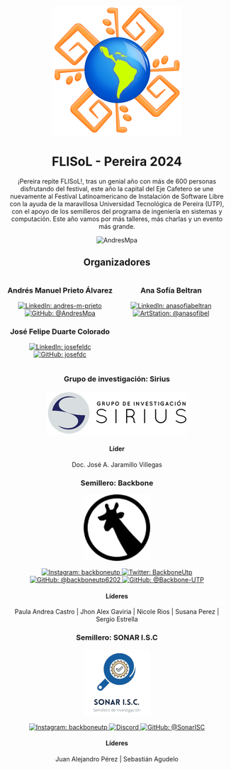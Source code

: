 <div align="center">

![Logo FLISoL](../.assets/20y/FLISoL-logo.png)

# FLISoL - Pereira 2024

¡Pereira repite FLISoL!, tras un genial año con más de 600 personas disfrutando del festival, este año la capital del Eje Cafetero se une nuevamente al Festival Latinoamericano de Instalación de Software Libre con la ayuda de la maravillosa Universidad Tecnológica de Pereira (UTP), con el apoyo de los semilleros del programa de ingeniería en sistemas y computación. Este año vamos por más talleres, más charlas y un evento más grande.

<p>
  <img
    src="https://komarev.com/ghpvc/?username=FILSoL-Pereira&label=Profile%20views&color=0cce00&style=for-the-badge"
    alt="AndresMpa"
  />
</p>

</div>

<div align="center">

## Organizadores

</div>

<div style="display: inline-block; width: 49%; vertical-align: top;">

  <h3 align="center">
    Andrés Manuel Prieto Álvarez
  </h3>

  <p align="center">
    <a href="https://www.linkedin.com/in/andres-m-prieto/" target="blank">
      <img
        src="https://img.shields.io/badge/-linkedin-blue?style=for-the-badge&logo=linkedin"
        alt="LinkedIn: andres-m-prieto"
      />
    </a>
    <a href="https://github.com/AndresMpa" target="blank">
      <img
        src="https://img.shields.io/badge/-github-black?style=for-the-badge&logo=GitHub"
        alt="GitHub: @AndresMpa"
      />
    </a>
  </p>

  <h3 align="center">
    José Felipe Duarte Colorado 
  </h3>

  <p align="center">
    <a href="https://www.linkedin.com/in/josefeldc/" target="blank">
      <img
        src="https://img.shields.io/badge/-linkedin-blue?style=for-the-badge&logo=linkedin"
        alt="LinkedIn: josefeldc"
      />
    </a>
    <a href="https://github.com/josefdc" target="blank">
      <img
        src="https://img.shields.io/badge/-github-black?style=for-the-badge&logo=GitHub"
        alt="GitHub: josefdc"
      />
    </a>
  </p>
</div>

<div style="display: inline-block; width: 49%; vertical-align: top;">

  <h3 align="center">
    Ana Sofía Beltran
  </h3>

  <p align="center">
    <a href="https://www.linkedin.com/in/anasofiabeltran/" target="blank">
      <img
        src="https://img.shields.io/badge/-linkedin-blue?style=for-the-badge&logo=linkedin"
        alt="LinkedIn: anasofiabeltran"
      />
    </a>
    <a href="https://www.artstation.com/anasofibel" target="blank">
      <img
        src="https://img.shields.io/badge/-artstation-black?style=for-the-badge&logo=ArtStation"
        alt="ArtStation: @anasofibel"
      />
    </a>
  </p>
</div>

<div align="center">

### Grupo de investigación: Sirius

![Sirius](../.assets/20y/sirius_black_long.png)

#### Líder

Doc. José A. Jaramillo Villegas

</div>

<div align="center">

### Semillero: Backbone

![Backbone](../.assets/20y/backbone.png)

<p>
  <a href="https://www.instagram.com/backboneutp/" target="blank">
    <img
      src="https://img.shields.io/badge/-instagram-pink?style=for-the-badge&logo=instagram"
      alt="Instagram: backboneutp"
    />
  </a>
  <a href="https://twitter.com/BackboneUtp" target="blank">
    <img
      src="https://img.shields.io/badge/-twitter-blue?style=for-the-badge&logo=twitter"
      alt="Twitter: BackboneUtp"
    />
  </a>
  <a href="https://www.youtube.com/@backboneutp6202" target="blank">
    <img
      src="https://img.shields.io/badge/-youtube-red?style=for-the-badge&logo=youtube"
      alt="GitHub: @backboneutp6202"
    />
  </a>
  <a href="https://github.com/Backbone-UTP" target="blank">
    <img
      src="https://img.shields.io/badge/-github-black?style=for-the-badge&logo=GitHub"
      alt="GitHub: @Backbone-UTP"
    />
  </a>
</p>

#### Líderes

Paula Andrea Castro |
Jhon Alex Gaviria |
Nicole Rios |
Susana Perez |
Sergio Estrella

</div>

<div align="center">

### Semillero: SONAR I.S.C

![Sonar ISC](../.assets/20y/sonar.png)

<p>
  <a href="https://www.instagram.com/sonar_utp/" target="blank">
    <img
      src="https://img.shields.io/badge/-instagram-pink?style=for-the-badge&logo=instagram"
      alt="Instagram: backboneutp"
    />
  </a>
  <a href="https://discord.gg/H6qZQxKET7" target="blank">
    <img
      src="https://img.shields.io/badge/-discord-darkgray?style=for-the-badge&logo=discord"
      alt="Discord"
    />
  </a>
  <a href="https://github.com/SonarISC" target="blank">
    <img
      src="https://img.shields.io/badge/-github-black?style=for-the-badge&logo=GitHub"
      alt="GitHub: @SonarISC"
    />
  </a>
</p>

#### Líderes

Juan Alejandro Pérez |
Sebastián Agudelo

</div>
